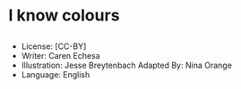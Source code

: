 # I know colours

##

##

##

##

##

##

##
* License: [CC-BY]
* Writer: Caren Echesa
* Illustration: Jesse Breytenbach
Adapted By: Nina Orange
* Language: English
